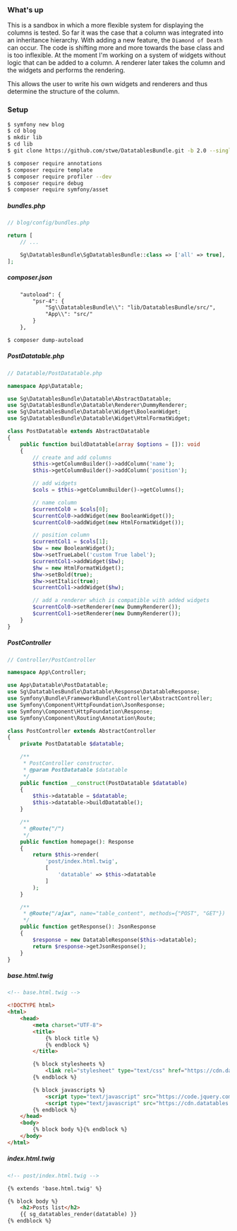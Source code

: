 ### What's up

This is a sandbox in which a more flexible system for displaying the columns is tested.
So far it was the case that a column was integrated into an inheritance hierarchy.
With adding a new feature, the `Diamond of Death` can occur. The code is shifting more and more
towards the base class and is too inflexible. At the moment I'm working on a system of widgets
without logic that can be added to a column. A renderer later takes the column and the widgets
and performs the rendering.

This allows the user to write his own widgets and renderers and thus determine the structure of the column.

### Setup

```bash
$ symfony new blog
$ cd blog
$ mkdir lib
$ cd lib
$ git clone https://github.com/stwe/DatatablesBundle.git -b 2.0 --single-branch
```

```bash
$ composer require annotations
$ composer require template
$ composer require profiler --dev
$ composer require debug
$ composer require symfony/asset
```

##### bundles.php

```php
// blog/config/bundles.php

return [
    // ...

    Sg\DatatablesBundle\SgDatatablesBundle::class => ['all' => true],
];
```

##### composer.json

```html
    "autoload": {
        "psr-4": {
            "Sg\\DatatablesBundle\\": "lib/DatatablesBundle/src/",
            "App\\": "src/"
        }
    },
```

```bash
$ composer dump-autoload
```

##### PostDatatable.php

```php
// Datatable/PostDatatable.php

namespace App\Datatable;

use Sg\DatatablesBundle\Datatable\AbstractDatatable;
use Sg\DatatablesBundle\Datatable\Renderer\DummyRenderer;
use Sg\DatatablesBundle\Datatable\Widget\BooleanWidget;
use Sg\DatatablesBundle\Datatable\Widget\HtmlFormatWidget;

class PostDatatable extends AbstractDatatable
{
    public function buildDatatable(array $options = []): void
    {
        // create and add columns
        $this->getColumnBuilder()->addColumn('name');
        $this->getColumnBuilder()->addColumn('position');

        // add widgets
        $cols = $this->getColumnBuilder()->getColumns();

        // name column
        $currentCol0 = $cols[0];
        $currentCol0->addWidget(new BooleanWidget());
        $currentCol0->addWidget(new HtmlFormatWidget());

        // position column
        $currentCol1 = $cols[1];
        $bw = new BooleanWidget();
        $bw->setTrueLabel('custom True label');
        $currentCol1->addWidget($bw);
        $hw = new HtmlFormatWidget();
        $hw->setBold(true);
        $hw->setItalic(true);
        $currentCol1->addWidget($hw);

        // add a renderer which is compatible with added widgets
        $currentCol0->setRenderer(new DummyRenderer());
        $currentCol1->setRenderer(new DummyRenderer());
    }
}
```

##### PostController

```php
// Controller/PostController

namespace App\Controller;

use App\Datatable\PostDatatable;
use Sg\DatatablesBundle\Datatable\Response\DatatableResponse;
use Symfony\Bundle\FrameworkBundle\Controller\AbstractController;
use Symfony\Component\HttpFoundation\JsonResponse;
use Symfony\Component\HttpFoundation\Response;
use Symfony\Component\Routing\Annotation\Route;

class PostController extends AbstractController
{
    private PostDatatable $datatable;

    /**
     * PostController constructor.
     * @param PostDatatable $datatable
     */
    public function __construct(PostDatatable $datatable)
    {
        $this->datatable = $datatable;
        $this->datatable->buildDatatable();
    }

    /**
     * @Route("/")
     */
    public function homepage(): Response
    {
        return $this->render(
            'post/index.html.twig',
            [
                'datatable' => $this->datatable
            ]
        );
    }

    /**
     * @Route("/ajax", name="table_content", methods={"POST", "GET"})
     */
    public function getResponse(): JsonResponse
    {
        $response = new DatatableResponse($this->datatable);
        return $response->getJsonResponse();
    }
}
```

##### base.html.twig

```html
<!-- base.html.twig -->

<!DOCTYPE html>
<html>
    <head>
        <meta charset="UTF-8">
        <title>
            {% block title %}
            {% endblock %}
        </title>

        {% block stylesheets %}
            <link rel="stylesheet" type="text/css" href="https://cdn.datatables.net/1.10.24/css/jquery.dataTables.min.css" />
        {% endblock %}

        {% block javascripts %}
            <script type="text/javascript" src="https://code.jquery.com/jquery-3.6.0.min.js"></script>
            <script type="text/javascript" src="https://cdn.datatables.net/1.10.24/js/jquery.dataTables.min.js"></script>
        {% endblock %}
    </head>
    <body>
        {% block body %}{% endblock %}
    </body>
</html>
```

##### index.html.twig

```html
<!-- post/index.html.twig -->

{% extends 'base.html.twig' %}

{% block body %}
    <h2>Posts list</h2>
    {{ sg_datatables_render(datatable) }}
{% endblock %}
```
